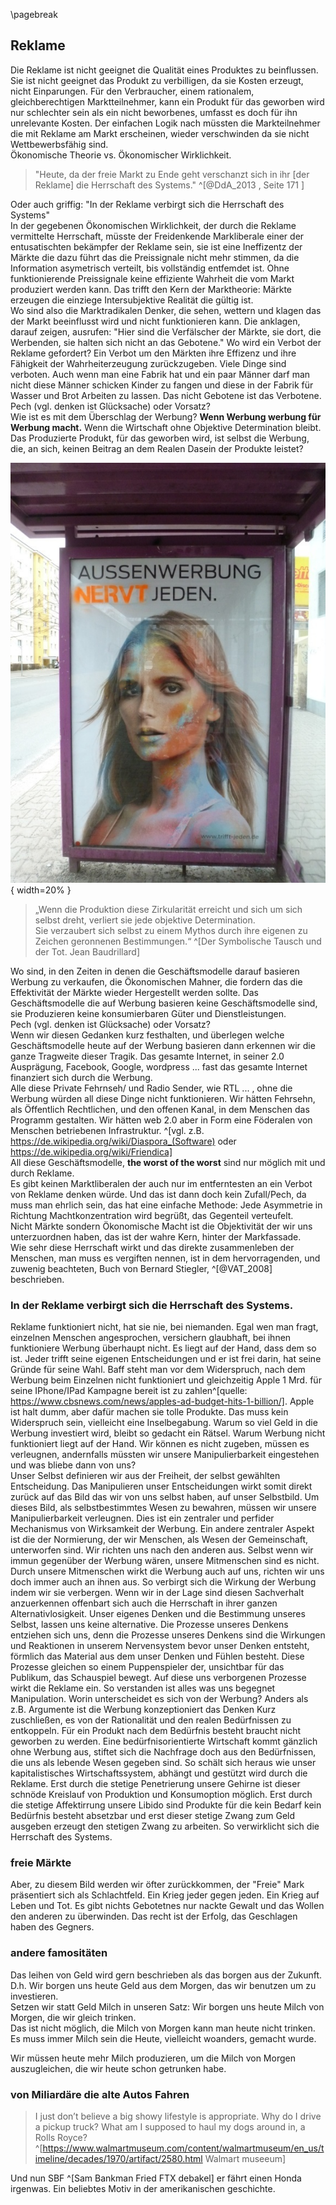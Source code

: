 \pagebreak

## Reklame

Die Reklame ist nicht geeignet die Qualität eines Produktes zu beinflussen. Sie ist nicht geeignet das Produkt zu verbilligen, da sie Kosten erzeugt, nicht Einparungen. Für den Verbraucher, einem rationalem, gleichberechtigen Marktteilnehmer, kann ein Produkt für das geworben wird nur schlechter sein als ein nicht beworbenes, umfasst es doch für ihn unrelevante Kosten. Der einfachen Logik nach müssten die Markteilnehmer die mit Reklame am Markt erscheinen, wieder verschwinden da sie nicht Wettbewerbsfähig sind.  
Ökonomische Theorie vs. Ökonomischer Wirklichkeit.  

> "Heute, da der freie Markt zu Ende geht verschanzt sich in ihr [der Reklame] die Herrschaft des Systems." 
^[@DdA_2013 , Seite 171 ]  

Oder auch griffig:
"In der Reklame verbirgt sich die Herrschaft des Systems"  
In der gegebenen Ökonomischen Wirklichkeit, der durch die Reklame vermittelte Herrschaft, müsste der Freidenkende Markliberale einer der entusatischten bekämpfer der Reklame sein, sie ist eine Ineffizentz der Märkte die dazu führt das die Preissignale nicht mehr stimmen, da die Information asymetrisch verteilt, bis vollständig entfemdet ist. Ohne funktionierende Preissignale keine effiziente Wahrheit die vom Markt produziert werden kann. Das trifft den Kern der Marktheorie: Märkte erzeugen die einziege Intersubjektive Realität die gültig ist.  
Wo sind also die Marktradikalen Denker, die sehen, wettern und klagen das der Markt beeinflusst wird und nicht funktionieren kann. Die anklagen, darauf zeigen, ausrufen: "Hier sind die Verfälscher der Märkte, sie dort, die Werbenden, sie halten sich nicht an das Gebotene." Wo wird ein Verbot der Reklame gefordert? Ein Verbot um den Märkten ihre Effizenz und ihre Fähigkeit der Wahrheiterzeugung zurückzugeben. Viele Dinge sind verboten. Auch wenn man eine Fabrik hat und ein paar Männer darf man nicht diese Männer schicken Kinder zu fangen und diese in der Fabrik für Wasser und Brot Arbeiten zu lassen. Das nicht Gebotene ist das Verbotene.  
Pech (vgl. denken ist Glücksache) oder Vorsatz?  
Wie ist es mit dem Überschlag der Werbung? **Wenn Werbung werbung für Werbung macht.** Wenn die Wirtschaft ohne Objektive Determination bleibt. Das Produzierte Produkt, für das geworben wird, ist selbst die Werbung, die, an sich, keinen Beitrag an dem Realen Dasein der Produkte leistet?  

 ![Ausenwerbung für Ausenwerbung](resources/reklame-nervt.jpg){ width=20% }

>„Wenn die Produktion diese Zirkularität erreicht und sich um sich selbst dreht, verliert sie jede objektive Determination.  
Sie verzaubert sich selbst zu einem Mythos durch ihre eigenen zu Zeichen geronnenen Bestimmungen.“ ^[Der Symbolische Tausch und der Tot.
Jean Baudrillard]

Wo sind, in den Zeiten in denen die Geschäftsmodelle darauf basieren Werbung zu verkaufen, die Ökonomischen Mahner, die fordern das die Effektivität der Märkte wieder Hergestellt werden sollte. Das Geschäftsmodelle die auf Werbung basieren keine Geschäftsmodelle sind, sie Produzieren keine konsumierbaren Güter und Dienstleistungen.  
Pech (vgl. denken ist Glücksache) oder Vorsatz?  
Wenn wir diesen Gedanken kurz festhalten, und überlegen welche Geschäftsmodelle heute auf der Werbung basieren dann erkennen wir die ganze Tragweite dieser Tragik. Das gesamte Internet, in seiner 2.0 Ausprägung, Facebook, Google, wordpress ... fast das gesamte Internet finanziert sich durch die Werbung.  
Alle diese Private Fehrnseh/ und Radio Sender, wie RTL ... , ohne die Werbung würden all diese Dinge nicht funktionieren. Wir hätten Fehrsehn, als Öffentlich Rechtlichen, und den offenen Kanal, in dem Menschen das Programm gestalten. Wir hätten web 2.0 aber in Form eine Föderalen von Menschen betriebenen Infrastruktur. ^[vgl. z.B. https://de.wikipedia.org/wiki/Diaspora_(Software) oder https://de.wikipedia.org/wiki/Friendica]  
All diese Geschäftsmodelle, **the worst of the worst** sind nur möglich mit und durch Reklame.  
Es gibt keinen Marktliberalen der auch nur im entferntesten an ein Verbot von Reklame denken würde. Und das ist dann doch kein Zufall/Pech, da muss man ehrlich sein, das hat eine einfache Methode: Jede Asymmetrie in Richtung Machtkonzentration wird begrüßt, das Gegenteil verteufelt.  
Nicht Märkte sondern Ökonomische Macht ist die Objektivität der wir uns unterzuordnen haben, das ist der wahre Kern, hinter der Markfassade.  
Wie sehr diese Herrschaft wirkt und das direkte zusammenleben der Menschen, man muss es vergiften nennen, ist in dem hervorragenden, und zuwenig beachteten, Buch von Bernard Stiegler, ^[@VAT_2008] beschrieben.  


### In der Reklame verbirgt sich die Herrschaft des Systems.

Reklame funktioniert nicht, hat sie nie, bei niemanden. Egal wen man fragt, einzelnen Menschen angesprochen, versichern glaubhaft, bei ihnen funktioniere Werbung überhaupt nicht. Es liegt auf der Hand, dass dem so ist. Jeder trifft seine eigenen Entscheidungen und er ist frei darin, hat seine Gründe für seine Wahl. 
Baff steht man vor dem Widerspruch, nach dem Werbung beim Einzelnen nicht funktioniert und gleichzeitig Apple 1 Mrd. für seine IPhone/IPad Kampagne bereit ist zu zahlen^[quelle: https://www.cbsnews.com/news/apples-ad-budget-hits-1-billion/]. Apple ist halt dumm, aber dafür machen sie tolle Produkte. Das muss kein Widerspruch sein, vielleicht eine Inselbegabung. Warum so viel Geld in die Werbung investiert wird, bleibt so gedacht ein Rätsel.
Warum Werbung nicht funktioniert liegt auf der Hand. Wir können es nicht zugeben, müssen es verleugnen, andernfalls müssten wir unsere Manipulierbarkeit eingestehen und was bliebe dann von uns?    
Unser Selbst definieren wir aus der Freiheit, der selbst gewählten Entscheidung. Das Manipulieren unser Entscheidungen wirkt somit direkt  zurück auf das Bild das wir von uns selbst haben, auf unser Selbstbild. Um dieses Bild, als selbstbestimmtes Wesen zu bewahren, müssen wir unsere Manipulierbarkeit verleugnen. Dies ist ein zentraler und perfider Mechanismus von Wirksamkeit der Werbung. Ein andere zentraler Aspekt ist die der Normierung, der wir Menschen, als Wesen der Gemeinschaft, unterworfen sind. Wir richten uns nach den anderen aus. Selbst wenn wir immun gegenüber der Werbung wären, unsere Mitmenschen sind es nicht. Durch unsere Mitmenschen wirkt die Werbung auch auf uns, richten wir uns doch immer auch an ihnen aus.
So verbirgt sich die Wirkung der Werbung indem wir sie verbergen. Wenn wir in der Lage sind diesen Sachverhalt anzuerkennen offenbart sich auch die Herrschaft in ihrer ganzen Alternativlosigkeit.  Unser eigenes Denken und die Bestimmung unseres Selbst, lassen uns keine alternative. Die Prozesse unseres Denkens entziehen sich uns, denn die Prozesse unseres Denkens sind die Wirkungen und Reaktionen in unserem Nervensystem bevor unser Denken entsteht, förmlich das Material aus dem unser Denken und Fühlen besteht. Diese Prozesse gleichen so einem Puppenspieler der, unsichtbar für das Publikum, das Schauspiel bewegt. Auf diese uns verborgenen Prozesse wirkt die Reklame ein.
So verstanden ist alles was uns begegnet Manipulation. Worin unterscheidet es sich von der Werbung? Anders als z.B. Argumente ist die Werbung konzeptioniert das Denken Kurz zuschließen, es von der Rationalität und den realen Bedürfnissen zu entkoppeln. Für ein Produkt nach dem Bedürfnis besteht braucht nicht geworben zu werden. Eine bedürfnisorientierte Wirtschaft kommt gänzlich ohne Werbung aus, stiftet sich die Nachfrage doch aus den Bedürfnissen, die uns als lebende Wesen gegeben sind. So schält sich heraus wie unser kapitalistisches Wirtschaftssystem, abhängt und gestützt wird durch die Reklame. Erst durch die stetige Penetrierung unsere Gehirne  ist dieser schnöde Kreislauf von Produktion und Konsumoption möglich. Erst durch die stetige Affektirrung unsere Libido sind Produkte für die kein Bedarf kein Bedürfnis besteht absetzbar und erst dieser stetige Zwang zum Geld ausgeben erzeugt den stetigen Zwang zu arbeiten. 
So verwirklicht sich die Herrschaft des Systems.

### freie Märkte

Aber, zu diesem Bild werden wir öfter zurückkommen, der "Freie" Mark präsentiert sich als Schlachtfeld. Ein Krieg jeder gegen jeden. Ein Krieg auf Leben und Tot. Es gibt nichts Gebotetnes nur nackte Gewalt und das Wollen den anderen zu überwinden. Das recht ist der Erfolg, das Geschlagen haben des Gegners.  
 
### andere famositäten
 
Das leihen von Geld wird gern beschrieben als das borgen aus der Zukunft. D.h. Wir borgen uns heute Geld aus dem Morgen, das wir benutzen um zu investieren.   
Setzen wir statt Geld Milch in unseren Satz:
Wir borgen uns heute Milch von Morgen, die wir gleich trinken.  
Das ist nicht möglich, die Milch von Morgen kann man heute nicht trinken. Es muss immer Milch sein die Heute, vielleicht woanders, gemacht wurde.

 Wir müssen heute mehr Milch produzieren, um die Milch von Morgen auszugleichen, die wir heute schon getrunken habe.

### von Miliardäre die alte Autos Fahren

> I just don’t believe a big showy lifestyle is appropriate. Why do I drive a pickup truck? What am I supposed to haul my dogs around in, a Rolls Royce? ^[https://www.walmartmuseum.com/content/walmartmuseum/en_us/timeline/decades/1970/artifact/2580.html Walmart museeum]  

Und nun SBF ^[Sam Bankman Fried FTX debakel] er fährt einen Honda irgenwas. Ein beliebtes Motiv in der amerikanischen geschichte.  

